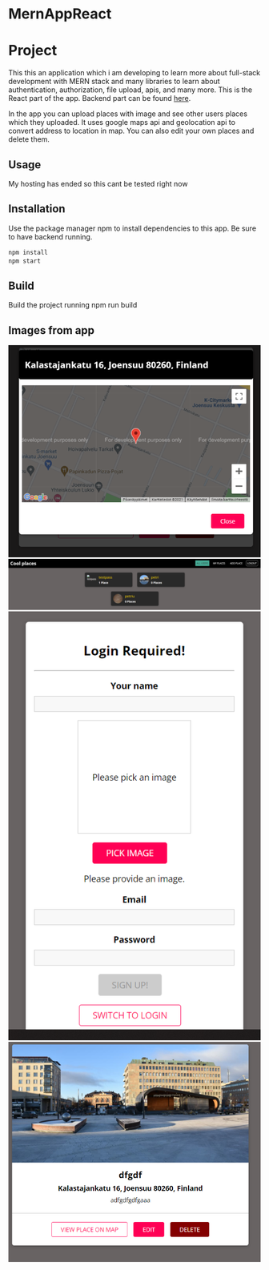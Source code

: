 # MernAppReact

# Project

This this an application which i am developing to learn more about full-stack development with MERN stack and many libraries to learn about authentication, authorization, file upload, apis, and many more.
This is the React part of the app. Backend part can be found [here](https://github.com/Petrikur/MernAppBackend).

In the app you can upload places with image and see other users places which they uploaded. It uses google maps api and geolocation api to convert address to location in map.
You can also edit your own places and delete them.

## Usage

My hosting has ended so this cant be tested right now

## Installation

Use the package manager npm to install dependencies to this app. Be sure to have backend running.

```bash
npm install 
npm start
```

## Build
Build the project running npm run build

## Images from app

![alt text](https://github.com/Petrikur/MernAppReact/blob/main/images/ss1.PNG?raw=true)
![alt text](https://github.com/Petrikur/MernAppReact/blob/main/images/ss2.PNG?raw=true)
![alt text](https://github.com/Petrikur/MernAppReact/blob/main/images/ss3.PNG?raw=true)
![alt text](https://github.com/Petrikur/MernAppReact/blob/main/images/ss5.PNG?raw=true)



